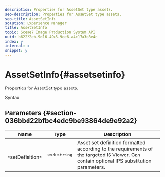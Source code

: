 ```yaml
---
description: Properties for AssetSet type assets.
seo-description: Properties for AssetSet type assets.
seo-title: AssetSetInfo
solution: Experience Manager
title: AssetSetInfo
topic: Scene7 Image Production System API
uuid: b62222eb-9d16-4946-9ee6-a4c17a3e8e4c
index: y
internal: n
snippet: y
---
```


# AssetSetInfo{#assetsetinfo}

Properties for AssetSet type assets.

 Syntax 

## Parameters {#section-036bbd22bfbc4edc9be93864de9e92a2}

|  Name  | Type  | Description  |
|---|---|---|
|  ` *`setDefinition`*`  | `xsd:string`  | Asset set definition formatted according to the requirements of the targeted IS Viewer. Can contain optional IPS substitution parameters.  |

